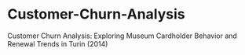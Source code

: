 # Customer-Churn-Analysis
Customer Churn Analysis: Exploring Museum Cardholder Behavior and Renewal Trends in Turin (2014)
